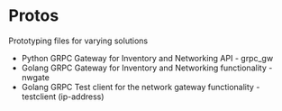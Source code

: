 # Protos

Prototyping files for varying solutions

- Python GRPC Gateway for Inventory and Networking API - grpc_gw
- Golang GRPC Gateway for Inventory and Networking functionality - nwgate
- Golang GRPC Test client for the network gateway functionality - testclient (ip-address)
